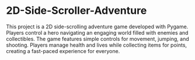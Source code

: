 # 2D-Side-Scroller-Adventure
This project is a 2D side-scrolling adventure game developed with Pygame. Players control a hero navigating an engaging world filled with enemies and collectibles. The game features simple controls for movement, jumping, and shooting. Players manage health and lives while collecting items for points, creating a fast-paced experience for everyone.
